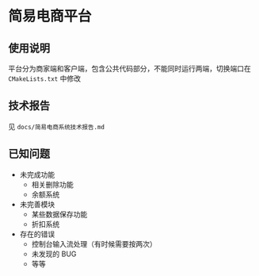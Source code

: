 # 简易电商平台

## 使用说明

平台分为商家端和客户端，包含公共代码部分，不能同时运行两端，切换端口在 `CMakeLists.txt` 中修改

## 技术报告

见 `docs/简易电商系统技术报告.md`

## 已知问题

- 未完成功能
    - 相关删除功能
    - 余额系统
- 未完善模块
    - 某些数据保存功能
    - 折扣系统
- 存在的错误
    - 控制台输入流处理（有时候需要按两次）
    - 未发现的 BUG
    - 等等
